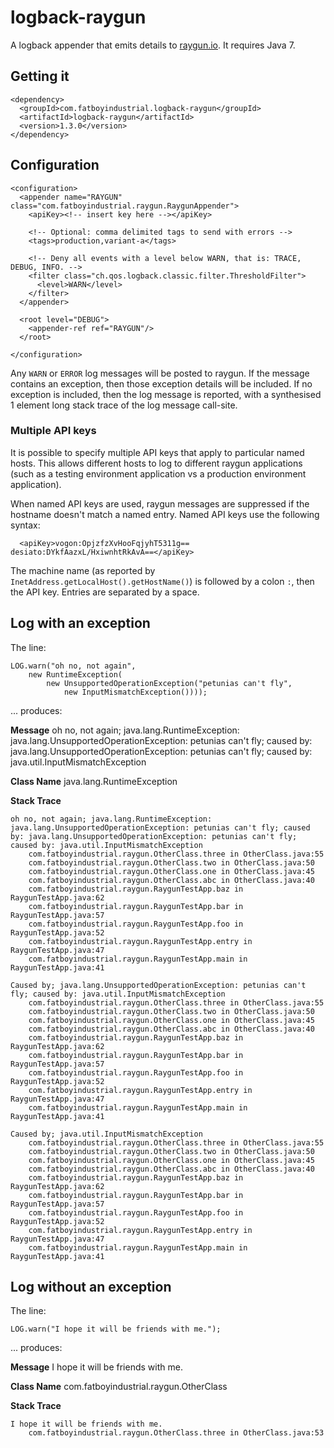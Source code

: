 # logback-raygun


A logback appender that emits details to [raygun.io](http://raygun.io/).  It requires Java 7.

## Getting it

````
<dependency>
  <groupId>com.fatboyindustrial.logback-raygun</groupId>
  <artifactId>logback-raygun</artifactId>
  <version>1.3.0</version>
</dependency>
````

## Configuration

````
<configuration>
  <appender name="RAYGUN" class="com.fatboyindustrial.raygun.RaygunAppender">
    <apiKey><!-- insert key here --></apiKey>

    <!-- Optional: comma delimited tags to send with errors -->
    <tags>production,variant-a</tags>

    <!-- Deny all events with a level below WARN, that is: TRACE, DEBUG, INFO. -->
    <filter class="ch.qos.logback.classic.filter.ThresholdFilter">
      <level>WARN</level>
    </filter>
  </appender>

  <root level="DEBUG">
    <appender-ref ref="RAYGUN"/>
  </root>

</configuration>
````

Any `WARN` or `ERROR` log messages will be posted to raygun.  If the message contains an exception, then those exception details will be included.  If no exception is included, then the log message is reported, with a synthesised 1 element long stack trace of the log message call-site.

### Multiple API keys

It is possible to specify multiple API keys that apply to particular named hosts.  This allows different hosts to log to different raygun applications (such as a testing environment application vs a production environment application).

When named API keys are used, raygun messages are suppressed if the hostname doesn't match a named entry.  Named API keys use the following syntax:

````
  <apiKey>vogon:OpjzfzXvHooFqjyhT5311g== desiato:DYkfAazxL/HxiwnhtRkAvA==</apiKey>
````

The machine name (as reported by `InetAddress.getLocalHost().getHostName()`) is followed by a colon `:`, then the API key.  Entries are separated by a space.

## Log with an exception

The line:

````
LOG.warn("oh no, not again",
    new RuntimeException(
        new UnsupportedOperationException("petunias can't fly",
            new InputMismatchException())));
````

... produces:

**Message** oh no, not again; java.lang.RuntimeException: java.lang.UnsupportedOperationException: petunias can't fly; caused by: java.lang.UnsupportedOperationException: petunias can't fly; caused by: java.util.InputMismatchException

**Class Name** java.lang.RuntimeException

**Stack Trace**

````
oh no, not again; java.lang.RuntimeException: java.lang.UnsupportedOperationException: petunias can't fly; caused by: java.lang.UnsupportedOperationException: petunias can't fly; caused by: java.util.InputMismatchException
    com.fatboyindustrial.raygun.OtherClass.three in OtherClass.java:55
    com.fatboyindustrial.raygun.OtherClass.two in OtherClass.java:50
    com.fatboyindustrial.raygun.OtherClass.one in OtherClass.java:45
    com.fatboyindustrial.raygun.OtherClass.abc in OtherClass.java:40
    com.fatboyindustrial.raygun.RaygunTestApp.baz in RaygunTestApp.java:62
    com.fatboyindustrial.raygun.RaygunTestApp.bar in RaygunTestApp.java:57
    com.fatboyindustrial.raygun.RaygunTestApp.foo in RaygunTestApp.java:52
    com.fatboyindustrial.raygun.RaygunTestApp.entry in RaygunTestApp.java:47
    com.fatboyindustrial.raygun.RaygunTestApp.main in RaygunTestApp.java:41

Caused by; java.lang.UnsupportedOperationException: petunias can't fly; caused by: java.util.InputMismatchException
    com.fatboyindustrial.raygun.OtherClass.three in OtherClass.java:55
    com.fatboyindustrial.raygun.OtherClass.two in OtherClass.java:50
    com.fatboyindustrial.raygun.OtherClass.one in OtherClass.java:45
    com.fatboyindustrial.raygun.OtherClass.abc in OtherClass.java:40
    com.fatboyindustrial.raygun.RaygunTestApp.baz in RaygunTestApp.java:62
    com.fatboyindustrial.raygun.RaygunTestApp.bar in RaygunTestApp.java:57
    com.fatboyindustrial.raygun.RaygunTestApp.foo in RaygunTestApp.java:52
    com.fatboyindustrial.raygun.RaygunTestApp.entry in RaygunTestApp.java:47
    com.fatboyindustrial.raygun.RaygunTestApp.main in RaygunTestApp.java:41

Caused by; java.util.InputMismatchException
    com.fatboyindustrial.raygun.OtherClass.three in OtherClass.java:55
    com.fatboyindustrial.raygun.OtherClass.two in OtherClass.java:50
    com.fatboyindustrial.raygun.OtherClass.one in OtherClass.java:45
    com.fatboyindustrial.raygun.OtherClass.abc in OtherClass.java:40
    com.fatboyindustrial.raygun.RaygunTestApp.baz in RaygunTestApp.java:62
    com.fatboyindustrial.raygun.RaygunTestApp.bar in RaygunTestApp.java:57
    com.fatboyindustrial.raygun.RaygunTestApp.foo in RaygunTestApp.java:52
    com.fatboyindustrial.raygun.RaygunTestApp.entry in RaygunTestApp.java:47
    com.fatboyindustrial.raygun.RaygunTestApp.main in RaygunTestApp.java:41

````

## Log without an exception

The line:

````
LOG.warn("I hope it will be friends with me.");
````

... produces:

**Message** I hope it will be friends with me.

**Class Name** com.fatboyindustrial.raygun.OtherClass

**Stack Trace**

````
I hope it will be friends with me.
    com.fatboyindustrial.raygun.OtherClass.three in OtherClass.java:53
````

